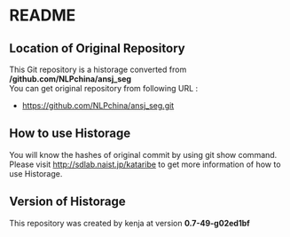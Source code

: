 # README
## Location of Original Repository
This Git repository is a historage converted from **/github.com/NLPchina/ansj_seg**  
You can get original repository from following URL :

- https://github.com/NLPchina/ansj_seg.git

## How to use Historage
You will know the hashes of original commit by using git show command.  
Please visit <http://sdlab.naist.jp/kataribe> to get more information of how to use Historage.

## Version of Historage
This repository was created by kenja at version **0.7-49-g02ed1bf**
